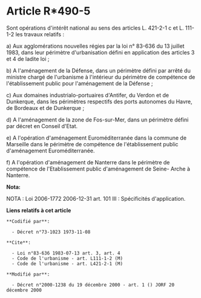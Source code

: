 # Article R*490-5

Sont opérations d'intérêt national au sens des articles L. 421-2-1 c et L. 111-1-2 les travaux relatifs :

a) Aux agglomérations nouvelles régies par la loi n° 83-636 du 13 juillet 1983, dans leur périmètre d'urbanisation défini en
application des articles 3 et 4 de ladite loi ;

b) A l'aménagement de la Défense, dans un périmètre défini par arrêté du ministre chargé de l'urbanisme à l'intérieur du
périmètre de compétence de l'établissement public pour l'aménagement de la Défense ;

c) Aux domaines industrialo-portuaires d'Antifer, du Verdon et de Dunkerque, dans les périmètres respectifs des ports
autonomes du Havre, de Bordeaux et de Dunkerque ;

d) A l'aménagement de la zone de Fos-sur-Mer, dans un périmètre défini par décret en Conseil d'Etat.

e) A l'opération d'aménagement Euroméditerranée dans la commune de Marseille dans le périmètre de compétence de
l'établissement public d'aménagement Euroméditerranée.

f) A l'opération d'aménagement de Nanterre dans le périmètre de compétence de l'Etablissement public d'aménagement de Seine-
Arche à Nanterre.

**Nota:**

NOTA : Loi 2006-1772 2006-12-31 art. 101 III : Spécificités d'application.

**Liens relatifs à cet article**

	**Codifié par**:

	  - Décret n°73-1023 1973-11-08

	**Cite**:

	  - Loi n°83-636 1983-07-13 art. 3, art. 4
	  - Code de l'urbanisme - art. L111-1-2 (M)
	  - Code de l'urbanisme - art. L421-2-1 (M)

	**Modifié par**:

	  - Décret n°2000-1238 du 19 décembre 2000 - art. 1 () JORF 20 décembre 2000

